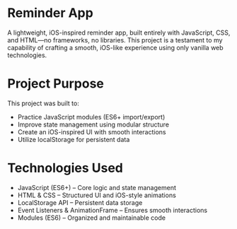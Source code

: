 # Reminder App
A lightweight, iOS-inspired reminder app, built entirely with JavaScript, CSS, and HTML—no frameworks, no libraries. This project is a testament to my capability of crafting a smooth, iOS-like experience using only vanilla web technologies.
# Project Purpose
This project was built to:

- Practice JavaScript modules (ES6+ import/export)
- Improve state management using modular structure
- Create an iOS-inspired UI with smooth interactions
- Utilize localStorage for persistent data
  
# Technologies Used
- JavaScript (ES6+) – Core logic and state management
- HTML & CSS – Structured UI and iOS-style animations
- LocalStorage API – Persistent data storage
- Event Listeners & AnimationFrame – Ensures smooth interactions
- Modules (ES6) – Organized and maintainable code
